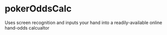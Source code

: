 # pokerOddsCalc
Uses screen recognition and inputs your hand into a readily-available online hand-odds calcualtor
